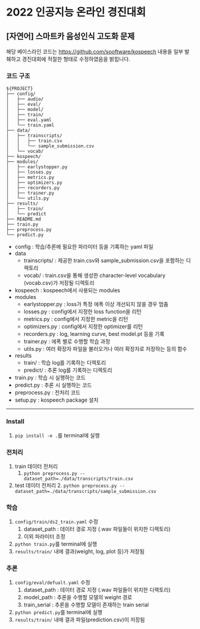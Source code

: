 # 2022 인공지능 온라인 경진대회
## [자연어] 스마트카 음성인식 고도화 문제

해당 베이스라인 코드는 https://github.com/sooftware/kospeech 내용을 일부 발췌하고 경진대회에 적절한 형태로 수정하였음을 밝힙니다.

### 코드 구조

```
${PROJECT}
├── config/
│   ├── audio/
│   ├── eval/
│   ├── model/
│   ├── train/
│   ├── eval.yaml
│   └── train.yaml
├── data/
│   ├── trainscripts/
│   │   ├── train.csv
│   │   └── sample_submission.csv
│   └── vocab/
├── kospeech/
├── modules/
│   ├── earlystopper.py
│   ├── losses.py
│   ├── metrics.py
│   ├── optimizers.py
│   ├── recorders.py
│   ├── trainer.py
│   └── utils.py
├── results/
│   ├── train/
│   └── predict
├── README.md
├── train.py
├── preprocess.py
└── predict.py
```

- config : 학습/추론에 필요한 파라미터 등을 기록하는 yaml 파일
- data  
    - trainscripts/ : 제공한 train.csv와 sample_submission.csv을 포함하는 디렉토리  
    - vocab/ : train.csv을 통해 생성한 character-level vocabulary (vocab.csv)가 저장될 디렉토리
- kospeech : kospeech에서 사용되는 modules
- modules
    - earlystopper.py : loss가 특정 에폭 이상 개선되지 않을 경우 멈춤
    - losses.py : config에서 지정한 loss function을 리턴
    - metrics.py : config에서 지정한 metric을 리턴
    - optimizers.py : config에서 지정한 optimizer를 리턴
    - recorders.py : log, learning curve, best model.pt 등을 기록
    - trainer.py : 에폭 별로 수행할 학습 과정
    - utils.py : 여러 확장자 파일을 불러오거나 여러 확장자로 저장하는 등의 함수
- results
  - train/ : 학습 log를 기록하는 디렉토리
  - predict/ : 추론 log를 기록하는 디렉토리
- train.py : 학습 시 실행하는 코드
- predict.py : 추론 시 실행하는 코드
- preprocess.py : 전처리 코드
- setup.py : kospeech package 설치 


---

### Install
1. `pip install -e .`를 terminal에 실행

### 전처리
1. train 데이터 전처리
   1. `python preprocess.py --dataset_path=./data/transcripts/train.csv`
2. test 데이터 전처리
   2. `python preprocess.py --dataset_path=./data/transcripts/sample_submission.csv`

### 학습

1. `config/train/ds2_train.yaml` 수정
    1. dataset_path : 데이터 경로 지정 (.wav 파일들이 위치한 디렉토리)
    2. 이외 파라미터 조정
2. `python train.py`를 terminal에 실행
3. `results/train/` 내에 결과(weight, log, plot 등)가 저장됨


### 추론

1. `config/eval/defualt.yaml` 수정
    1. dataset_path : 데이터 경로 지정 (.wav 파일들이 위치한 디렉토리)
    2. model_path : 추론을 수행할 모델의 weight 경로
    3. train_serial : 추론을 수행할 모델이 존재하는 train serial 
2. `python predict.py`를 terminal에 실행
3. `results/train/` 내에 결과 파일(prediction.csv)이 저장됨

